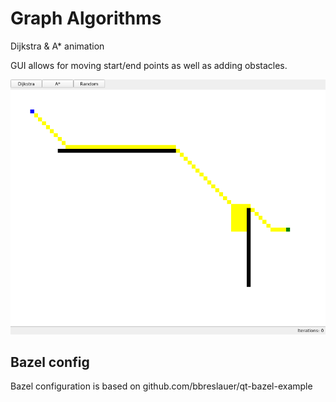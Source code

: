 # Graph Algorithms

Dijkstra & A\* animation

GUI allows for moving start/end points as well as adding obstacles.

![Screenshot](screenshot.png)

## Bazel config

Bazel configuration is based on github.com/bbreslauer/qt-bazel-example
